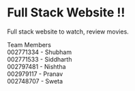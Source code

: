 # Full Stack Website !! 
Full stack website to watch, review movies.

Team Members <br>
002771334 - Shubham <br>
002771533 - Siddharth <br>
002797481 - Nishtha <br>
002979117 - Pranav <br>
002748707 - Sweta <br>


